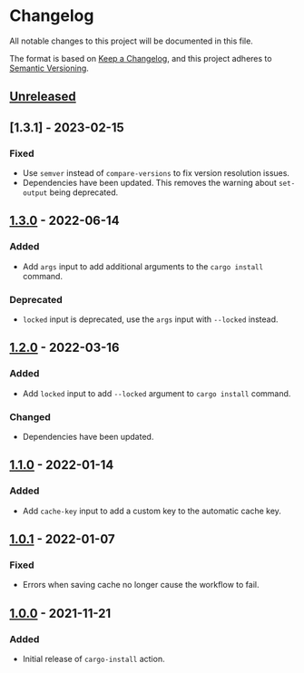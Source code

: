 # Changelog
All notable changes to this project will be documented in this file.

The format is based on [Keep a Changelog](https://keepachangelog.com/en/1.0.0/),
and this project adheres to [Semantic Versioning](https://semver.org/spec/v2.0.0.html).

## [Unreleased]

## [1.3.1] - 2023-02-15
### Fixed
- Use `semver` instead of `compare-versions` to fix version resolution issues.
- Dependencies have been updated. This removes the warning about `set-output` being deprecated.

## [1.3.0] - 2022-06-14
### Added
- Add `args` input to add additional arguments to the `cargo install` command.

### Deprecated
- `locked` input is deprecated, use the `args` input with `--locked` instead.

## [1.2.0] - 2022-03-16
### Added
- Add `locked` input to add `--locked` argument to `cargo install` command.

### Changed
- Dependencies have been updated.

## [1.1.0] - 2022-01-14
### Added
- Add `cache-key` input to add a custom key to the automatic cache key. 

## [1.0.1] - 2022-01-07
### Fixed
- Errors when saving cache no longer cause the workflow to fail.

## [1.0.0] - 2021-11-21
### Added
- Initial release of `cargo-install` action.

[Unreleased]: https://github.com/baptiste0928/cargo-install/compare/v1.3.1...HEAD
[1.3.0]: https://github.com/baptiste0928/cargo-install/compare/v1.3.0...v1.3.1
[1.3.0]: https://github.com/baptiste0928/cargo-install/compare/v1.2.0...v1.3.0
[1.2.0]: https://github.com/baptiste0928/cargo-install/compare/v1.1.0...v1.2.0
[1.1.0]: https://github.com/baptiste0928/cargo-install/compare/v1.0.1...v1.1.0
[1.0.1]: https://github.com/baptiste0928/cargo-install/compare/v1.0.0...v1.0.1
[1.0.0]: https://github.com/baptiste0928/cargo-install/releases/tag/v1.0.0

